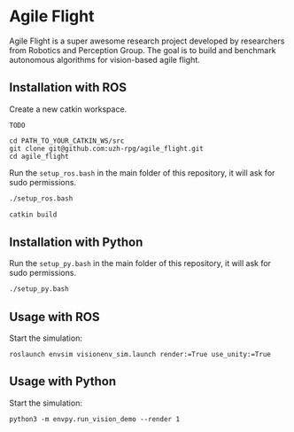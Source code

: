 # Agile Flight

Agile Flight is a super awesome research project developed by researchers from Robotics and Perception Group. 
The goal is to build and benchmark autonomous algorithms for vision-based agile flight.


## Installation with ROS

Create a new catkin workspace. 
```
TODO

cd PATH_TO_YOUR_CATKIN_WS/src
git clone git@github.com:uzh-rpg/agile_flight.git
cd agile_flight
```

Run the `setup_ros.bash` in the main folder of this repository, it will ask for sudo permissions.

```bash
./setup_ros.bash

catkin build
```

## Installation with Python 
Run the `setup_py.bash` in the main folder of this repository, it will ask for sudo permissions.

```bash
./setup_py.bash
```
## Usage with ROS
Start the simulation:
```
roslaunch envsim visionenv_sim.launch render:=True use_unity:=True
```

## Usage with Python 
Start the simulation:
```
python3 -m envpy.run_vision_demo --render 1
```
